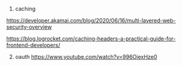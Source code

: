 

1) caching 

https://developer.akamai.com/blog/2020/06/16/multi-layered-web-security-overview

https://blog.logrocket.com/caching-headers-a-practical-guide-for-frontend-developers/

2. oauth
https://www.youtube.com/watch?v=996OiexHze0
